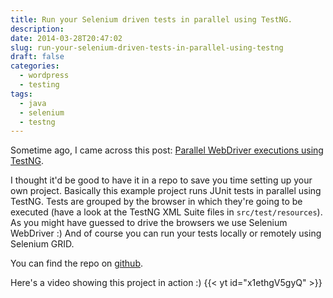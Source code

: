 ```yaml
---
title: Run your Selenium driven tests in parallel using TestNG.
description: 
date: 2014-03-28T20:47:02
slug: run-your-selenium-driven-tests-in-parallel-using-testng
draft: false
categories:
  - wordpress
  - testing
tags:
  - java
  - selenium
  - testng
---
```



Sometime ago, I came across this post: [Parallel WebDriver executions using TestNG](https://rationaleemotions.wordpress.com/2013/07/31/parallel-webdriver-executions-using-testng/). 

I thought it'd be good to have it in a repo to save you time setting up your own project. 
Basically this example project runs JUnit tests in parallel using TestNG. 
Tests are grouped by the browser in which they're going to be executed (have a look at the TestNG XML Suite files in `src/test/resources`). 
As you might have guessed to drive the browsers we use Selenium WebDriver :) 
And of course you can run your tests locally or remotely using Selenium GRID. 

You can find the repo on [github](https://github.com/kowalcj0/parallel-selenium-with-testng).

Here's a video showing this project in action :) 
{{< yt id="x1ethgV5gyQ" >}}

